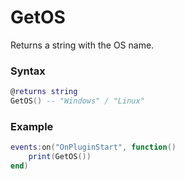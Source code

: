 # GetOS

Returns a string with the OS name.

### Syntax

```lua
@returns string
GetOS() -- "Windows" / "Linux"
```

### Example

```lua
events:on("OnPluginStart", function()
    print(GetOS())
end)
```
